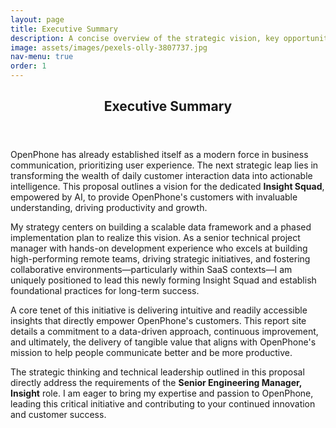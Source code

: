 ```yaml
---
layout: page
title: Executive Summary
description: A concise overview of the strategic vision, key opportunities, and expected impact of the Insights Squad.
image: assets/images/pexels-olly-3807737.jpg
nav-menu: true
order: 1
---
```


<!-- Main -->
<div id="main" class="alt">

<!-- One -->
<section id="one">
	<div class="inner">
		<header class="major">
			<h1>Executive Summary</h1>
		</header>

<!-- Content -->
<p>OpenPhone has already established itself as a modern force in business communication, prioritizing user experience. The next strategic leap lies in transforming the wealth of daily customer interaction data into actionable intelligence. This proposal outlines a vision for the dedicated <strong>Insight Squad</strong>, empowered by AI, to provide OpenPhone's customers with invaluable understanding, driving productivity and growth.</p>

<p>My strategy centers on building a scalable data framework and a phased implementation plan to realize this vision. As a senior technical project manager with hands-on development experience who excels at building high-performing remote teams, driving strategic initiatives, and fostering collaborative environments—particularly within SaaS contexts—I am uniquely positioned to lead this newly forming Insight Squad and establish foundational practices for long-term success.</p>

<p>A core tenet of this initiative is delivering intuitive and readily accessible insights that directly empower OpenPhone's customers. This report site details a commitment to a data-driven approach, continuous improvement, and ultimately, the delivery of tangible value that aligns with OpenPhone's mission to help people communicate better and be more productive.</p>

<p>The strategic thinking and technical leadership outlined in this proposal directly address the requirements of the <strong>Senior Engineering Manager, Insight</strong> role. I am eager to bring my expertise and passion to OpenPhone, leading this critical initiative and contributing to your continued innovation and customer success.</p>